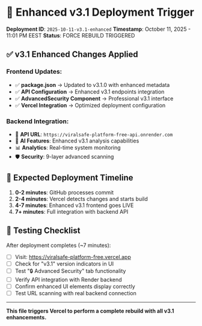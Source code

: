 # 🚀 Enhanced v3.1 Deployment Trigger

**Deployment ID**: `2025-10-11-v3.1-enhanced`
**Timestamp**: October 11, 2025 - 11:01 PM EEST
**Status**: FORCE REBUILD TRIGGERED

## ✅ v3.1 Enhanced Changes Applied

### Frontend Updates:
- ✅ **package.json** → Updated to v3.1.0 with enhanced metadata
- ✅ **API Configuration** → Enhanced v3.1 endpoints integration
- ✅ **AdvancedSecurity Component** → Professional v3.1 interface
- ✅ **Vercel Integration** → Optimized deployment configuration

### Backend Integration:
- 🔗 **API URL**: `https://viralsafe-platform-free-api.onrender.com`
- 🤖 **AI Features**: Enhanced v3.1 analysis capabilities
- 📊 **Analytics**: Real-time system monitoring
- 🛡️ **Security**: 9-layer advanced scanning

## 🎯 Expected Deployment Timeline

1. **0-2 minutes**: GitHub processes commit
2. **2-4 minutes**: Vercel detects changes and starts build
3. **4-7 minutes**: Enhanced v3.1 frontend goes LIVE
4. **7+ minutes**: Full integration with backend API

## 🧪 Testing Checklist

After deployment completes (~7 minutes):

- [ ] Visit: https://viralsafe-platform-free.vercel.app
- [ ] Check for "v3.1" version indicators in UI
- [ ] Test "🔒 Advanced Security" tab functionality
- [ ] Verify API integration with Render backend
- [ ] Confirm enhanced UI elements display correctly
- [ ] Test URL scanning with real backend connection

---
**This file triggers Vercel to perform a complete rebuild with all v3.1 enhancements.**